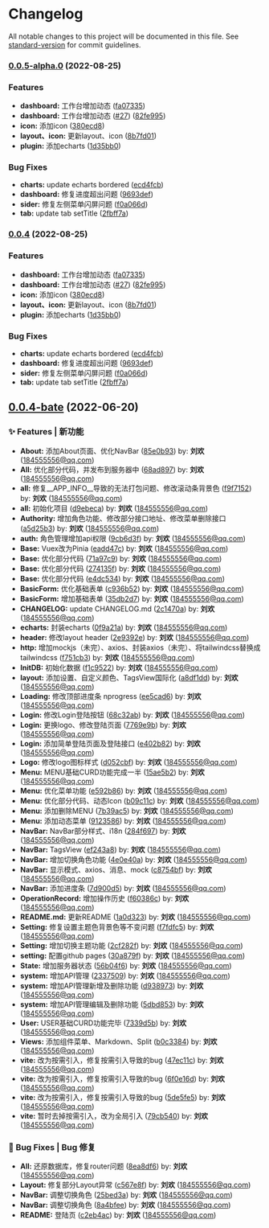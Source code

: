 # Changelog

All notable changes to this project will be documented in this file. See [standard-version](https://github.com/conventional-changelog/standard-version) for commit guidelines.

### [0.0.5-alpha.0](https://github.com/LLiuHuan/arco-design-pro-vue/compare/v0.0.4-bate...v0.0.5-alpha.0) (2022-08-25)


### Features

* **dashboard:** 工作台增加动态 ([fa07335](https://github.com/LLiuHuan/arco-design-pro-vue/commit/fa0733583f1dfd258e4f7e03ca46e01cd58c6bf8))
* **dashboard:** 工作台增加动态 ([#27](https://github.com/LLiuHuan/arco-design-pro-vue/issues/27)) ([82fe995](https://github.com/LLiuHuan/arco-design-pro-vue/commit/82fe995fe3932b64d7e50c8b86cf80cea8521c10))
* **icon:** 添加icon ([380ecd8](https://github.com/LLiuHuan/arco-design-pro-vue/commit/380ecd8fe2c8de28087b46fcf2e72c35401885b7))
* **layout、icon:** 更新layout、icon ([8b7fd01](https://github.com/LLiuHuan/arco-design-pro-vue/commit/8b7fd0164ce0a9d029bfadae3798a77981f10ea1))
* **plugin:** 添加echarts ([1d35bb0](https://github.com/LLiuHuan/arco-design-pro-vue/commit/1d35bb092365fb217a7dad2e036eee5b5e7d9804))


### Bug Fixes

* **charts:** update echarts bordered ([ecd4fcb](https://github.com/LLiuHuan/arco-design-pro-vue/commit/ecd4fcb48bd3daa4a0825be4ced4b448e8af4302))
* **dashboard:** 修复进度超出问题 ([9693def](https://github.com/LLiuHuan/arco-design-pro-vue/commit/9693def334ee75f6c85ada898b51d8a4aeed3853))
* **sider:** 修复左侧菜单闪屏问题 ([f0a066d](https://github.com/LLiuHuan/arco-design-pro-vue/commit/f0a066d63113fdaba93f55e0cf02d1d7dccfb124))
* **tab:** update tab setTitle ([2fbff7a](https://github.com/LLiuHuan/arco-design-pro-vue/commit/2fbff7a65e1bd8d9d6dfe4baffce5894c2d4b14a))

### [0.0.4](https://github.com/LLiuHuan/arco-design-pro-vue/compare/v0.0.4-bate...v0.0.4) (2022-08-25)


### Features

* **dashboard:** 工作台增加动态 ([fa07335](https://github.com/LLiuHuan/arco-design-pro-vue/commit/fa0733583f1dfd258e4f7e03ca46e01cd58c6bf8))
* **dashboard:** 工作台增加动态 ([#27](https://github.com/LLiuHuan/arco-design-pro-vue/issues/27)) ([82fe995](https://github.com/LLiuHuan/arco-design-pro-vue/commit/82fe995fe3932b64d7e50c8b86cf80cea8521c10))
* **icon:** 添加icon ([380ecd8](https://github.com/LLiuHuan/arco-design-pro-vue/commit/380ecd8fe2c8de28087b46fcf2e72c35401885b7))
* **layout、icon:** 更新layout、icon ([8b7fd01](https://github.com/LLiuHuan/arco-design-pro-vue/commit/8b7fd0164ce0a9d029bfadae3798a77981f10ea1))
* **plugin:** 添加echarts ([1d35bb0](https://github.com/LLiuHuan/arco-design-pro-vue/commit/1d35bb092365fb217a7dad2e036eee5b5e7d9804))


### Bug Fixes

* **charts:** update echarts bordered ([ecd4fcb](https://github.com/LLiuHuan/arco-design-pro-vue/commit/ecd4fcb48bd3daa4a0825be4ced4b448e8af4302))
* **dashboard:** 修复进度超出问题 ([9693def](https://github.com/LLiuHuan/arco-design-pro-vue/commit/9693def334ee75f6c85ada898b51d8a4aeed3853))
* **sider:** 修复左侧菜单闪屏问题 ([f0a066d](https://github.com/LLiuHuan/arco-design-pro-vue/commit/f0a066d63113fdaba93f55e0cf02d1d7dccfb124))
* **tab:** update tab setTitle ([2fbff7a](https://github.com/LLiuHuan/arco-design-pro-vue/commit/2fbff7a65e1bd8d9d6dfe4baffce5894c2d4b14a))

## [0.0.4-bate](https://github.com/LLiuHuan/arco-design-pro-vue/compare/d9ebeca...v0.0.4-bate) (2022-06-20)


### ✨ Features | 新功能

* **About:** 添加About页面、优化NavBar ([85e0b93](https://github.com/LLiuHuan/arco-design-pro-vue/commit/85e0b93)) by: **刘欢** (184555556@qq.com)
* **All:** 优化部分代码，并发布到服务器中 ([68ad897](https://github.com/LLiuHuan/arco-design-pro-vue/commit/68ad897)) by: **刘欢** (184555556@qq.com)
* **all:** 修复__APP_INFO__导致的无法打包问题、修改滚动条背景色 ([f9f7152](https://github.com/LLiuHuan/arco-design-pro-vue/commit/f9f7152)) by: **刘欢** (184555556@qq.com)
* **all:** 初始化项目 ([d9ebeca](https://github.com/LLiuHuan/arco-design-pro-vue/commit/d9ebeca)) by: **刘欢** (184555556@qq.com)
* **Authority:** 增加角色功能、修改部分接口地址、修改菜单删除接口 ([a5d25b3](https://github.com/LLiuHuan/arco-design-pro-vue/commit/a5d25b3)) by: **刘欢** (184555556@qq.com)
* **auth:** 角色管理增加api权限 ([9cb6d3f](https://github.com/LLiuHuan/arco-design-pro-vue/commit/9cb6d3f)) by: **刘欢** (184555556@qq.com)
* **Base:** Vuex改为Pinia ([eadd47c](https://github.com/LLiuHuan/arco-design-pro-vue/commit/eadd47c)) by: **刘欢** (184555556@qq.com)
* **Base:** 优化部分代码 ([71a97c9](https://github.com/LLiuHuan/arco-design-pro-vue/commit/71a97c9)) by: **刘欢** (184555556@qq.com)
* **Base:** 优化部分代码 ([274135f](https://github.com/LLiuHuan/arco-design-pro-vue/commit/274135f)) by: **刘欢** (184555556@qq.com)
* **Base:** 优化部分代码 ([e4dc534](https://github.com/LLiuHuan/arco-design-pro-vue/commit/e4dc534)) by: **刘欢** (184555556@qq.com)
* **BasicForm:** 优化基础表单 ([c936b52](https://github.com/LLiuHuan/arco-design-pro-vue/commit/c936b52)) by: **刘欢** (184555556@qq.com)
* **BasicForm:** 增加基础表单 ([35db2d7](https://github.com/LLiuHuan/arco-design-pro-vue/commit/35db2d7)) by: **刘欢** (184555556@qq.com)
* **CHANGELOG:** update CHANGELOG.md ([2c1470a](https://github.com/LLiuHuan/arco-design-pro-vue/commit/2c1470a)) by: **刘欢** (184555556@qq.com)
* **echarts:** 封装echarts ([0f9a21a](https://github.com/LLiuHuan/arco-design-pro-vue/commit/0f9a21a)) by: **刘欢** (184555556@qq.com)
* **header:** 修改layout header ([2e9392e](https://github.com/LLiuHuan/arco-design-pro-vue/commit/2e9392e)) by: **刘欢** (184555556@qq.com)
* **http:** 增加mockjs（未完）、axios、封装axios（未完）、将tailwindcss替换成tailwindcss ([f751cb3](https://github.com/LLiuHuan/arco-design-pro-vue/commit/f751cb3)) by: **刘欢** (184555556@qq.com)
* **InitDB:** 初始化数据 ([f1c9522](https://github.com/LLiuHuan/arco-design-pro-vue/commit/f1c9522)) by: **刘欢** (184555556@qq.com)
* **layout:** 添加设置、自定义颜色、TagsView国际化 ([a8df1dd](https://github.com/LLiuHuan/arco-design-pro-vue/commit/a8df1dd)) by: **刘欢** (184555556@qq.com)
* **Loading:** 修改顶部进度条 nprogress ([ee5cad6](https://github.com/LLiuHuan/arco-design-pro-vue/commit/ee5cad6)) by: **刘欢** (184555556@qq.com)
* **Login:** 修改Login登陆按钮 ([68c32ab](https://github.com/LLiuHuan/arco-design-pro-vue/commit/68c32ab)) by: **刘欢** (184555556@qq.com)
* **Login:** 更换logo、修改登陆页面 ([7769e9b](https://github.com/LLiuHuan/arco-design-pro-vue/commit/7769e9b)) by: **刘欢** (184555556@qq.com)
* **Login:** 添加简单登陆页面及登陆接口 ([e402b82](https://github.com/LLiuHuan/arco-design-pro-vue/commit/e402b82)) by: **刘欢** (184555556@qq.com)
* **Logo:** 修改logo图标样式 ([d052cbf](https://github.com/LLiuHuan/arco-design-pro-vue/commit/d052cbf)) by: **刘欢** (184555556@qq.com)
* **Menu:** MENU基础CURD功能完成一半 ([15ae5b2](https://github.com/LLiuHuan/arco-design-pro-vue/commit/15ae5b2)) by: **刘欢** (184555556@qq.com)
* **Menu:** 优化菜单功能 ([e592b86](https://github.com/LLiuHuan/arco-design-pro-vue/commit/e592b86)) by: **刘欢** (184555556@qq.com)
* **Menu:** 优化部分代码、动态Icon ([b09c11c](https://github.com/LLiuHuan/arco-design-pro-vue/commit/b09c11c)) by: **刘欢** (184555556@qq.com)
* **Menu:** 添加删除MENU ([7b39ac5](https://github.com/LLiuHuan/arco-design-pro-vue/commit/7b39ac5)) by: **刘欢** (184555556@qq.com)
* **Menu:** 添加动态菜单 ([9123586](https://github.com/LLiuHuan/arco-design-pro-vue/commit/9123586)) by: **刘欢** (184555556@qq.com)
* **NavBar:** NavBar部分样式、i18n ([284f697](https://github.com/LLiuHuan/arco-design-pro-vue/commit/284f697)) by: **刘欢** (184555556@qq.com)
* **NavBar:** TagsView ([ef243a8](https://github.com/LLiuHuan/arco-design-pro-vue/commit/ef243a8)) by: **刘欢** (184555556@qq.com)
* **NavBar:** 增加切换角色功能 ([4e0e40a](https://github.com/LLiuHuan/arco-design-pro-vue/commit/4e0e40a)) by: **刘欢** (184555556@qq.com)
* **NavBar:** 显示模式、axios、消息、mock ([c8754bf](https://github.com/LLiuHuan/arco-design-pro-vue/commit/c8754bf)) by: **刘欢** (184555556@qq.com)
* **NavBar:** 添加进度条 ([7d900d5](https://github.com/LLiuHuan/arco-design-pro-vue/commit/7d900d5)) by: **刘欢** (184555556@qq.com)
* **OperationRecord:** 增加操作历史 ([f60386c](https://github.com/LLiuHuan/arco-design-pro-vue/commit/f60386c)) by: **刘欢** (184555556@qq.com)
* **README.md:** 更新README ([1a0d323](https://github.com/LLiuHuan/arco-design-pro-vue/commit/1a0d323)) by: **刘欢** (184555556@qq.com)
* **Setting:** 修复设置主题色背景色等不变问题 ([f7fdfc5](https://github.com/LLiuHuan/arco-design-pro-vue/commit/f7fdfc5)) by: **刘欢** (184555556@qq.com)
* **Setting:** 增加切换主题功能 ([2cf282f](https://github.com/LLiuHuan/arco-design-pro-vue/commit/2cf282f)) by: **刘欢** (184555556@qq.com)
* **setting:** 配置github pages ([30a879f](https://github.com/LLiuHuan/arco-design-pro-vue/commit/30a879f)) by: **刘欢** (184555556@qq.com)
* **State:** 增加服务器状态 ([56b04f6](https://github.com/LLiuHuan/arco-design-pro-vue/commit/56b04f6)) by: **刘欢** (184555556@qq.com)
* **system:** 增加API管理 ([2337509](https://github.com/LLiuHuan/arco-design-pro-vue/commit/2337509)) by: **刘欢** (184555556@qq.com)
* **system:** 增加API管理新增及删除功能 ([d938973](https://github.com/LLiuHuan/arco-design-pro-vue/commit/d938973)) by: **刘欢** (184555556@qq.com)
* **system:** 增加API管理编辑及删除功能 ([5dbd853](https://github.com/LLiuHuan/arco-design-pro-vue/commit/5dbd853)) by: **刘欢** (184555556@qq.com)
* **User:** USER基础CURD功能完毕 ([7339d5b](https://github.com/LLiuHuan/arco-design-pro-vue/commit/7339d5b)) by: **刘欢** (184555556@qq.com)
* **Views:** 添加组件菜单、Markdown、Split ([b0c3384](https://github.com/LLiuHuan/arco-design-pro-vue/commit/b0c3384)) by: **刘欢** (184555556@qq.com)
* **vite:** 改为按需引入，修复按需引入导致的bug ([47ec11c](https://github.com/LLiuHuan/arco-design-pro-vue/commit/47ec11c)) by: **刘欢** (184555556@qq.com)
* **vite:** 改为按需引入，修复按需引入导致的bug ([6f0e16d](https://github.com/LLiuHuan/arco-design-pro-vue/commit/6f0e16d)) by: **刘欢** (184555556@qq.com)
* **vite:** 改为按需引入，修复按需引入导致的bug ([5de5fe5](https://github.com/LLiuHuan/arco-design-pro-vue/commit/5de5fe5)) by: **刘欢** (184555556@qq.com)
* **vite:** 暂时去掉按需引入，改为全局引入 ([79cb540](https://github.com/LLiuHuan/arco-design-pro-vue/commit/79cb540)) by: **刘欢** (184555556@qq.com)


### 🐛 Bug Fixes | Bug 修复

* **All:** 还原数据库，修复router问题 ([8ea8df6](https://github.com/LLiuHuan/arco-design-pro-vue/commit/8ea8df6)) by: **刘欢** (184555556@qq.com)
* **Layout:** 修复部分Layout异常 ([c567e8f](https://github.com/LLiuHuan/arco-design-pro-vue/commit/c567e8f)) by: **刘欢** (184555556@qq.com)
* **NavBar:** 调整切换角色 ([25bed3a](https://github.com/LLiuHuan/arco-design-pro-vue/commit/25bed3a)) by: **刘欢** (184555556@qq.com)
* **NavBar:** 调整切换角色 ([8a4bfee](https://github.com/LLiuHuan/arco-design-pro-vue/commit/8a4bfee)) by: **刘欢** (184555556@qq.com)
* **README:** 登陆页 ([c2eb4ac](https://github.com/LLiuHuan/arco-design-pro-vue/commit/c2eb4ac)) by: **刘欢** (184555556@qq.com)



